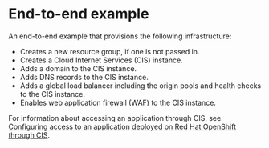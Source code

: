 # End-to-end example

An end-to-end example that provisions the following infrastructure:
- Creates a new resource group, if one is not passed in.
- Creates a Cloud Internet Services (CIS) instance.
- Adds a domain to the CIS instance.
- Adds DNS records to the CIS instance.
- Adds a global load balancer including the origin pools and health checks to the CIS instance.
- Enables web application firewall (WAF) to the CIS instance.


For information about accessing an application through CIS, see [Configuring access to an application deployed on Red Hat OpenShift through CIS](https://github.com/terraform-ibm-modules/terraform-ibm-cis/tree/main/docs/access-ocp-api-through-cis.md).
